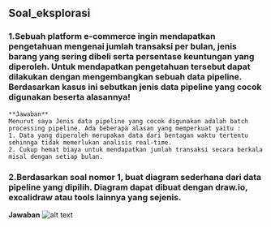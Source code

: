 ## Soal_eksplorasi

### 1.Sebuah platform e-commerce ingin mendapatkan pengetahuan mengenai jumlah transaksi per bulan, jenis barang yang sering dibeli serta persentase keuntungan yang diperoleh. Untuk mendapatkan pengetahuan tersebut dapat dilakukan dengan mengembangkan sebuah data pipeline. Berdasarkan kasus ini sebutkan jenis data pipeline yang cocok digunakan beserta alasannya!

```
**Jawaban**
Menurut saya Jenis data pipeline yang cocok digunakan adalah batch processing pipeline. Ada beberapa alasan yang memperkuat yaitu :
1. Data yang diperoleh merupakan data dari bentagan waktu tertentu sehinnga tidak memerlukan analisis real-time.
2. Cukup hemat biaya untuk mendapatkan jumlah transaksi secara berkala misal dengan setiap bulan.
```

### 2.Berdasarkan soal nomor 1, buat diagram sederhana dari data pipeline yang dipilih. Diagram dapat dibuat dengan draw.io, excalidraw atau tools lainnya yang sejenis.

**Jawaban**
![alt text](?raw=true)